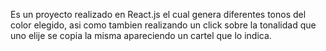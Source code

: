 Es un proyecto realizado en React.js el cual genera diferentes tonos del color elegido, asi como tambien realizando un click sobre la tonalidad que uno elije se copia la misma apareciendo un cartel que lo indica. 
